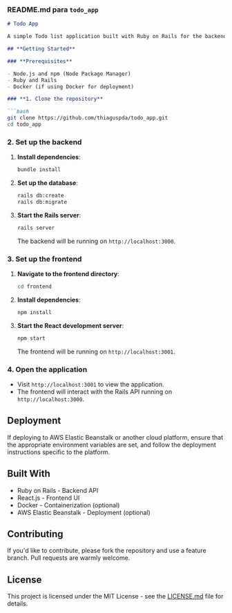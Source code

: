 
### **README.md para `todo_app`**

```markdown
# Todo App

A simple Todo list application built with Ruby on Rails for the backend and React.js for the frontend.

## **Getting Started**

### **Prerequisites**

- Node.js and npm (Node Package Manager)
- Ruby and Rails
- Docker (if using Docker for deployment)

### **1. Clone the repository**

```bash
git clone https://github.com/thiaguspda/todo_app.git
cd todo_app
```

### **2. Set up the backend**

1. **Install dependencies**:

   ```bash
   bundle install
   ```

2. **Set up the database**:

   ```bash
   rails db:create
   rails db:migrate
   ```

3. **Start the Rails server**:

   ```bash
   rails server
   ```

   The backend will be running on `http://localhost:3000`.

### **3. Set up the frontend**

1. **Navigate to the frontend directory**:

   ```bash
   cd frontend
   ```

2. **Install dependencies**:

   ```bash
   npm install
   ```

3. **Start the React development server**:

   ```bash
   npm start
   ```

   The frontend will be running on `http://localhost:3001`.

### **4. Open the application**

- Visit `http://localhost:3001` to view the application.
- The frontend will interact with the Rails API running on `http://localhost:3000`.

## **Deployment**

If deploying to AWS Elastic Beanstalk or another cloud platform, ensure that the appropriate environment variables are set, and follow the deployment instructions specific to the platform.

## **Built With**

- Ruby on Rails - Backend API
- React.js - Frontend UI
- Docker - Containerization (optional)
- AWS Elastic Beanstalk - Deployment (optional)

## **Contributing**

If you'd like to contribute, please fork the repository and use a feature branch. Pull requests are warmly welcome.

## **License**

This project is licensed under the MIT License - see the [LICENSE.md](LICENSE.md) file for details.
```
